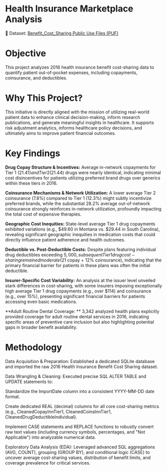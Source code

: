 # Health Insurance Marketplace Analysis
🔗 Dataset: [Benefit_Cost_Sharing Public Use Files (PUF)](https://www.kaggle.com/datasets/hhs/health-insurance-marketplace)

# Objective
This project analyzes 2016 health insurance benefit cost-sharing data to quantify patient out-of-pocket expenses, including copayments, coinsurance, and deductibles.

# Why This Project?
This initiative is directly aligned with the mission of utilizing real-world patient data to enhance clinical decision-making, inform research publications, and generate meaningful insights in healthcare. It supports risk adjustment analytics, informs healthcare policy decisions, and ultimately aims to improve patient financial outcomes.

# Key Findings
**Drug Copay Structure & Incentives:** Average in-network copayments for Tier 1 ($21.41) and Tier 2 ($21.44) drugs were nearly identical, indicating minimal cost disincentives for patients utilizing preferred brand drugs over generics within these tiers in 2016.

**Coinsurance Mechanisms & Network Utilization:** A lower average Tier 2 coinsurance (7.8%) compared to Tier 1 (12.3%) might subtly incentivize preferred brands, while the substantial 28.2% average out-of-network coinsurance strongly reinforces in-network utilization, profoundly impacting the total cost of expensive therapies.

**Geographic Cost Inequities:** State-level average Tier 1 drug copayments exhibited variations (e.g., $49.60 in Montana vs. $29.44 in South Carolina), revealing significant geographic inequities in medication costs that could directly influence patient adherence and health outcomes.

**Deductible vs. Post-Deductible Costs:** Despite plans featuring individual drug deductibles exceeding $5,000, subsequent Tier 1 drug cost-sharing remained moderate ($21 copay + 12% coinsurance), indicating that the primary financial barrier for patients in these plans was often the initial deductible.

**Insurer-Specific Cost Variability:** An analysis at the issuer level unveiled stark differences in cost-sharing, with some insurers imposing exceptionally high average Tier 1 drug copayments (e.g., over $114) and coinsurance (e.g., over 15%), presenting significant financial barriers for patients accessing even basic medications.

**Adult Routine Dental Coverage: ** 3,342 analyzed health plans explicitly provided coverage for adult routine dental services in 2016, indicating specific areas of preventive care inclusion but also highlighting potential gaps in broader benefit availability.

# Methodology
Data Acquisition & Preparation: Established a dedicated SQLite database and imported the raw 2016 Health Insurance Benefit Cost Sharing dataset.

Data Wrangling & Cleaning: Executed precise SQL ALTER TABLE and UPDATE statements to:

Standardize the ImportDate column into a consistent YYYY-MM-DD date format.

Create dedicated REAL (decimal) columns for all core cost-sharing metrics (e.g., CleanedCopayInnTier1, CleanedCoinsInnTier1, CleanedDrugDeductibleIndividual).

Implement CASE statements and REPLACE functions to robustly convert raw text values (including currency symbols, percentages, and "Not Applicable") into analyzable numerical data.

Exploratory Data Analysis (EDA): Leveraged advanced SQL aggregations (AVG, COUNT), grouping (GROUP BY), and conditional logic (CASE) to uncover average cost-sharing values, distribution of benefit limits, and coverage prevalence for critical services.
